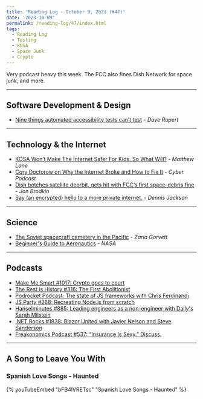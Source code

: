 ```yaml
---
title: 'Reading Log - October 9, 2023 (#47)'
date: '2023-10-09'
permalink: /reading-log/47/index.html
tags:
  - Reading Log
  - Testing
  - KOSA
  - Space Junk
  - Crypto
---
```


Very podcast heavy this week. The FCC also fines Dish Network for space junk, and more.
<!-- excerpt -->

---

## Software Development & Design

- [Nine things automated accessibility tests can’t test](https://daverupert.com/2023/10/nine-a11y-jobs-where-robots-suck/) - *Dave Rupert*

---

## Technology & the Internet

- [KOSA Won’t Make The Internet Safer For Kids. So What Will?](https://www.techdirt.com/2023/10/05/kosa-wont-make-the-internet-safer-for-kids-so-what-will/) - *Matthew Lane*
- [Cory Doctorow on Why the Internet Broke and How to Fix It](https://podcasts.apple.com/us/podcast/cory-doctorow-on-why-the-internet-broke-and-how-to-fix-it/id1441708044?i=1000630225019) - *Cyber Podcast*
- [Dish botches satellite deorbit, gets hit with FCC’s first space-debris fine](https://arstechnica.com/tech-policy/2023/10/dish-botches-satellite-deorbit-gets-hit-with-fccs-first-space-debris-fine/) - *Jon Brodkin*
- [Say (an encrypted) hello to a more private internet.](https://blog.mozilla.org/en/products/firefox/encrypted-hello/) - *Dennis Jackson*

---

## Science

- [The Soviet spacecraft cemetery in the Pacific](https://www.bbc.com/future/article/20231006-the-soviet-spacecraft-cemetery-in-the-pacific) - *Zaria Gorvett*
- [Beginner's Guide to Aeronautics](https://www.grc.nasa.gov/www/k-12/airplane/guided.htm) - *NASA*

---

## Podcasts

- [Make Me Smart #1017: Crypto goes to court](https://www.marketplace.org/shows/make-me-smart/crypto-goes-to-court/)
- [The Rest is History #316: The First Abolitionist](https://podcasts.apple.com/gb/podcast/316-the-first-abolitionist/id1537788786?i=1000605966605)
- [Podrocket Podcast: The state of JS frameworks with Chris Ferdinandi](https://podrocket.logrocket.com/state-of-js-frameworks)
- [JS Party #268: Recreating Node.js from scratch](https://changelog.com/jsparty/268)
- [Hanselminutes #885: Leading engineers as a non-engineer with Daily's Sarah Milstein](https://hanselminutes.com/885/leading-engineers-as-a-non-engineer-with-dailys-sarah-milstein)
- [.NET Rocks #1838: Blazor United with Javier Nelson and Steve Sanderson](https://www.dotnetrocks.com/details/1838)
- [Freakonomics Podcast #537: “Insurance Is Sexy.” Discuss.](https://freakonomics.com/podcast/insurance-is-sexy-discuss/)

---

## A Song to Leave You With

### Spanish Love Songs - Haunted

{% youTubeEmbed "bFB4lVRETsc" "Spanish Love Songs - Haunted" %}
